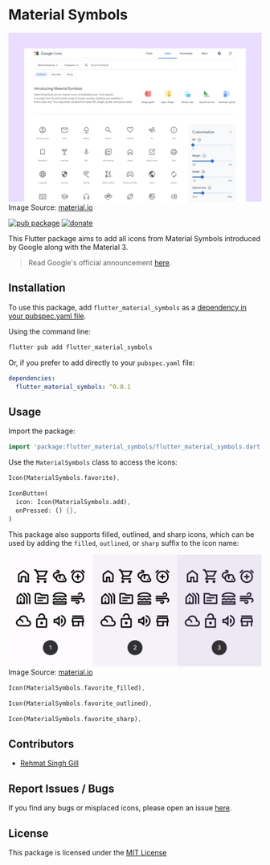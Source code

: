 # Material Symbols

![fonts.google.com](https://raw.githubusercontent.com/rehmatsg/flutter_material_symbols/main/assets/images/fonts.google.com.png)
Image Source: [material.io](https://material.io/blog/introducing-symbols)

[![pub package](https://img.shields.io/pub/v/flutter_material_symbols.svg)](https://pub.dev/packages/flutter_material_symbols)
[![donate](https://img.shields.io/static/v1?label=github&message=View%20On%20GitHub&color=black)](https://github.com/rehmatsg/flutter_material_symbols)

This Flutter package aims to add all icons from Material Symbols introduced by Google along with the Material 3.

> Read Google's official announcement [here](https://material.io/blog/introducing-symbols).

## Installation

To use this package, add `flutter_material_symbols` as a [dependency in your pubspec.yaml file](https://flutter.dev/docs/development/packages-and-plugins/using-packages).

Using the command line:

```bash
flutter pub add flutter_material_symbols
```

Or, if you prefer to add directly to your `pubspec.yaml` file:

```yaml
dependencies:
  flutter_material_symbols: ^0.0.1
```

## Usage

Import the package:

```dart
import 'package:flutter_material_symbols/flutter_material_symbols.dart';
```

Use the `MaterialSymbols` class to access the icons:

```dart
Icon(MaterialSymbols.favorite),
```

```dart
IconButton(
  icon: Icon(MaterialSymbols.add),
  onPressed: () {},
)
```

This package also supports filled, outlined, and sharp icons, which can be used by adding the `filled`, `outlined`, or `sharp` suffix to the icon name:

![Icon Styles](https://raw.githubusercontent.com/rehmatsg/flutter_material_symbols/main/assets/images/icons.png)
Image Source: [material.io](https://material.io/blog/introducing-symbols)

```dart
Icon(MaterialSymbols.favorite_filled),
```

```dart
Icon(MaterialSymbols.favorite_outlined),
```

```dart
Icon(MaterialSymbols.favorite_sharp),
```

## Contributors

- [Rehmat Singh Gill](https://github.com/rehmatsg)

## Report Issues / Bugs

If you find any bugs or misplaced icons, please open an issue [here](https://github.com/rehmatsg/flutter_material_symbols/issues).

## License

This package is licensed under the [MIT License](https://github.com/rehmatsg/flutter_material_symbols/LICENSE)
